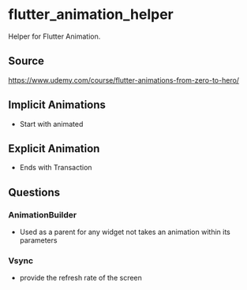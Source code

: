 # flutter_animation_helper
Helper for Flutter Animation.


## Source
https://www.udemy.com/course/flutter-animations-from-zero-to-hero/



## Implicit Animations  
- Start with animated


## Explicit Animation
- Ends with Transaction 



## Questions


### AnimationBuilder 
- Used as a parent for any widget not takes an animation within its parameters 

### Vsync 
- provide the refresh rate of the screen 

